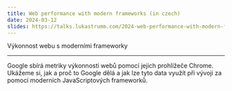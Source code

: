 ```yaml
---
title: Web performance with modern frameworks (in czech)
date: 2024-03-12
slides: https://talks.lukastrumm.com/2024-web-performance-with-modern-frameworks
---
```


Výkonnost webu s moderními frameworky

---

Google sbírá metriky výkonnosti webů pomocí jejich prohlížeče Chrome. Ukážeme
si, jak a proč to Google dělá a jak lze tyto data využít při vývoji za pomocí
moderních JavaScriptových frameworků.
